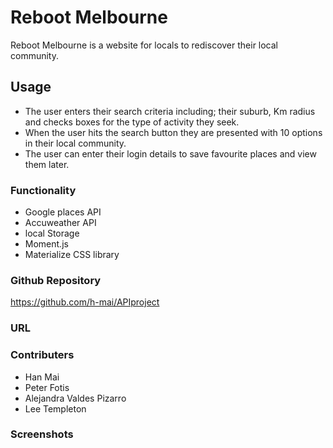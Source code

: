 # Reboot Melbourne 

Reboot Melbourne is a website for locals to rediscover their local community.

## Usage
* The user enters their search criteria including; their suburb, Km radius and checks boxes for the type of activity they seek. 
* When the user hits the search button they are presented with 10 options in their local community. 
* The user can enter their login details to save favourite places and view them later. 

### Functionality
* Google places API 
* Accuweather API
* local Storage
* Moment.js
* Materialize CSS library

### Github Repository
https://github.com/h-mai/APIproject

### URL


### Contributers
* Han Mai
* Peter Fotis
* Alejandra Valdes Pizarro
* Lee Templeton

### Screenshots

